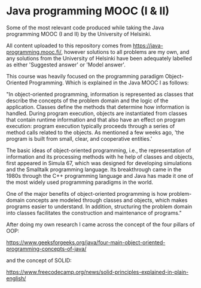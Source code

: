 # Java programming MOOC (I & II)

Some of the most relevant code produced while taking the Java programming MOOC (I and II) by the University of Helsinki.

All content uploaded to this repository comes from https://java-programming.mooc.fi/, however solutions to all problems are my own, and any solutions from the University of Helsinki have been adequately labelled as either 'Suggested answer' or 'Model answer'.

This course was heavily focused on the programming paradigm Object-Oriented Programming. Which is explained in the Java MOOC I as follows:

"In object-oriented programming, information is represented as classes that describe the concepts of the problem domain and the logic of the application. Classes define the methods that determine how information is handled. During program execution, objects are instantiated from classes that contain runtime information and that also have an effect on program execution: program execution typically proceeds through a series of method calls related to the objects. As mentioned a few weeks ago, 'the program is built from small, clear, and cooperative entities.'

The basic ideas of object-oriented programming, i.e., the representation of information and its processing methods with he help of classes and objects, first appeared in Simula 67, which was designed for developing simulations and the Smalltalk programming language. Its breakthrough came in the 1980s through the C++ programming language and Java has made it one of the most widely used programming paradigms in the world.

One of the major benefits of object-oriented programming is how problem-domain concepts are modeled through classes and objects, which makes programs easier to understand. In addition, structuring the problem domain into classes facilitates the construction and maintenance of programs."

After doing my own research I came across the concept of the four pillars of OOP:

https://www.geeksforgeeks.org/java/four-main-object-oriented-programming-concepts-of-java/

and the concept of SOLID:

https://www.freecodecamp.org/news/solid-principles-explained-in-plain-english/
